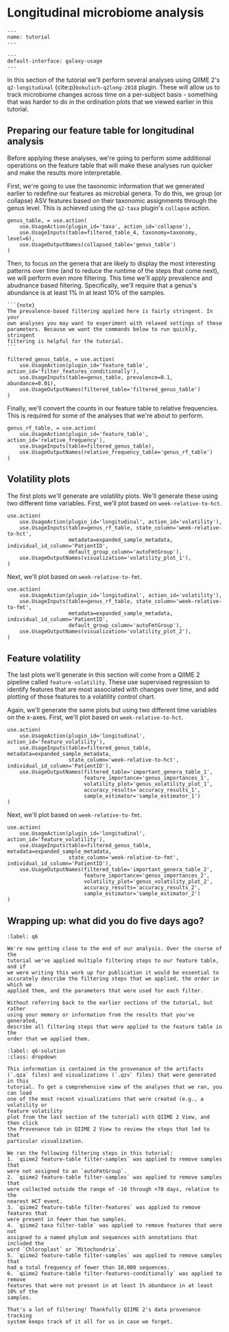 # Longitudinal microbiome analysis

```{usage-scope}
---
name: tutorial
---
```

```{usage-selector}
---
default-interface: galaxy-usage
---
```

In this section of the tutorial we'll perform several analyses using QIIME 2's
`q2-longitudinal` {cite:p}`bokulich-q2long-2018` plugin. These will allow us
to track microbiome changes across time on a per-subject basis - something
that was harder to do in the ordination plots that we viewed earlier in this
tutorial.

## Preparing our feature table for longitudinal analysis

Before applying these analyses, we're going to perform some additional
operations on the feature table that will make these analyses run quicker and
make the results more interpretable.

First, we're going to use the taxonomic information that we generated earlier
to redefine our features as microbial genera. To do this, we group (or
collapse) ASV features based on their taxonomic assignments through the genus
level. This is achieved using the `q2-taxa` plugin's `collapse` action.

```{usage}
genus_table, = use.action(
    use.UsageAction(plugin_id='taxa', action_id='collapse'),
    use.UsageInputs(table=filtered_table_4, taxonomy=taxonomy, level=6),
    use.UsageOutputNames(collapsed_table='genus_table')
)
```

Then, to focus on the genera that are likely to display the most interesting
patterns over time (and to reduce the runtime of the steps that come next), we
will perform even more filtering. This time we'll apply prevalence and
abudnance based filtering. Specifically, we'll require that a genus's abundance
is at least 1% in at least 10% of the samples.

````{margin}
```{note}
The prevalence-based filtering applied here is fairly stringent. In your
own analyses you may want to experiment with relaxed settings of these
parameters. Because we want the commands below to run quickly, stringent
filtering is helpful for the tutorial.
```
````

```{usage}
filtered_genus_table, = use.action(
    use.UsageAction(plugin_id='feature_table', action_id='filter_features_conditionally'),
    use.UsageInputs(table=genus_table, prevalence=0.1, abundance=0.01),
    use.UsageOutputNames(filtered_table='filtered_genus_table')
)
```

Finally, we'll convert the counts in our feature table to relative frequencies.
This is required for some of the analyses that we're about to perform.

```{usage}
genus_rf_table, = use.action(
    use.UsageAction(plugin_id='feature_table', action_id='relative_frequency'),
    use.UsageInputs(table=filtered_genus_table),
    use.UsageOutputNames(relative_frequency_table='genus_rf_table')
)
```

## Volatility plots

The first plots we'll generate are volatility plots. We'll generate these using
two different time variables. First, we'll plot based on
`week-relative-to-hct`.

```{usage}
use.action(
    use.UsageAction(plugin_id='longitudinal', action_id='volatility'),
    use.UsageInputs(table=genus_rf_table, state_column='week-relative-to-hct',
                    metadata=expanded_sample_metadata, individual_id_column='PatientID',
                    default_group_column='autoFmtGroup'),
    use.UsageOutputNames(visualization='volatility_plot_1'),
)
```

Next, we'll plot based on `week-relative-to-fmt`.

```{usage}
use.action(
    use.UsageAction(plugin_id='longitudinal', action_id='volatility'),
    use.UsageInputs(table=genus_rf_table, state_column='week-relative-to-fmt',
                    metadata=expanded_sample_metadata, individual_id_column='PatientID',
                    default_group_column='autoFmtGroup'),
    use.UsageOutputNames(visualization='volatility_plot_2'),
)
```

## Feature volatility

The last plots we'll generate in this section will come from a QIIME 2 pipeline
called `feature-volatility`. These use supervised regression to identify
features that are most associated with changes over time, and add plotting of
those features to a volatility control chart.

Again, we'll generate the same plots but using two different time variables on
the x-axes. First, we'll plot based on  `week-relative-to-hct`.

```{usage}
use.action(
    use.UsageAction(plugin_id='longitudinal', action_id='feature_volatility'),
    use.UsageInputs(table=filtered_genus_table, metadata=expanded_sample_metadata,
                    state_column='week-relative-to-hct', individual_id_column='PatientID'),
    use.UsageOutputNames(filtered_table='important_genera_table_1',
                         feature_importance='genus_importances_1',
                         volatility_plot='genus_volatility_plot_1',
                         accuracy_results='accuracy_results_1',
                         sample_estimator='sample_estimator_1')
)
```

Next, we'll plot based on `week-relative-to-fmt`.

```{usage}
use.action(
    use.UsageAction(plugin_id='longitudinal', action_id='feature_volatility'),
    use.UsageInputs(table=filtered_genus_table, metadata=expanded_sample_metadata,
                    state_column='week-relative-to-fmt', individual_id_column='PatientID'),
    use.UsageOutputNames(filtered_table='important_genera_table_2',
                         feature_importance='genus_importances_2',
                         volatility_plot='genus_volatility_plot_2',
                         accuracy_results='accuracy_results_2',
                         sample_estimator='sample_estimator_2')
)
```

## Wrapping up: what did you do five days ago?

```{exercise}
:label: q6

We're now getting close to the end of our analysis. Over the course of the
tutorial we've applied multiple filtering steps to our feature table, and if
we were writing this work up for publication it would be essential to
accurately describe the filtering steps that we applied, the order in which we
applied them, and the parameters that were used for each filter.

Without referring back to the earlier sections of the tutorial, but rather
using your memory or information from the results that you've generated,
describe all filtering steps that were applied to the feature table in the
order that we applied them.
```

```{solution} q6
:label: q6-solution
:class: dropdown

This information is contained in the provenance of the artifacts
(`.qza` files) and visualizations (`.qzv` files) that were generated in this
tutorial. To get a comprehensive view of the analyses that we ran, you can load
one of the most recent visualizations that were created (e.g., a volatility or
feature volatility
plot from the last section of the tutorial) with QIIME 2 View, and then click
the Provenance tab in QIIME 2 View to review the steps that led to that
particular visualization.

We ran the following filtering steps in this tutorial:
1. `qiime2 feature-table filter-samples` was applied to remove samples that
were not assigned to an `autoFmtGroup`.
2. `qiime2 feature-table filter-samples` was applied to remove samples that
were collected outside the range of -10 through +70 days, relative to the
nearest HCT event.
3. `qiime2 feature-table filter-features` was applied to remove features that
were present in fewer than two samples.
4. `qiime2 taxa filter-table` was applied to remove features that were not
assigned to a named phylum and sequences with annotations that included the
word `Chloroplast` or `Mitochondria`.
5. `qiime2 feature-table filter-samples` was applied to remove samples that
had a total frequency of fewer than 10,000 sequences.
6. `qiime2 feature-table filter-features-conditionally` was applied to remove
features that were not present in at least 1% abundance in at least 10% of the
samples.

That's a lot of filtering! Thankfully QIIME 2's data provenance tracking
system keeps track of it all for us in case we forget.
```

